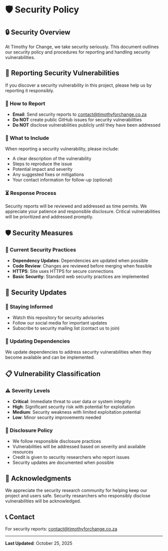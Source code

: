 # 🛡️ Security Policy

## 🔒 Security Overview

At Timothy for Change, we take security seriously. This document outlines our security policy and procedures for reporting and handling security vulnerabilities.

## 🚨 Reporting Security Vulnerabilities

If you discover a security vulnerability in this project, please help us by reporting it responsibly.

### 📧 How to Report

- **Email**: Send security reports to contact@timothyforchange.co.za
- **Do NOT** create public GitHub issues for security vulnerabilities
- **Do NOT** disclose vulnerabilities publicly until they have been addressed

### 📝 What to Include

When reporting a security vulnerability, please include:

- A clear description of the vulnerability
- Steps to reproduce the issue
- Potential impact and severity
- Any suggested fixes or mitigations
- Your contact information for follow-up (optional)

### ⏳ Response Process

Security reports will be reviewed and addressed as time permits. We appreciate your patience and responsible disclosure. Critical vulnerabilities will be prioritized and addressed promptly.

## 🛡️ Security Measures

### 🔄 Current Security Practices

- **Dependency Updates**: Dependencies are updated when possible
- **Code Review**: Changes are reviewed before merging when feasible
- **HTTPS**: Site uses HTTPS for secure connections
- **Basic Security**: Standard web security practices are implemented

## 🔧 Security Updates

### 📢 Staying Informed

- Watch this repository for security advisories
- Follow our social media for important updates
- Subscribe to security mailing list (contact us to join)

### 🔄 Updating Dependencies

We update dependencies to address security vulnerabilities when they become available and can be implemented.

## 📋 Vulnerability Classification

### ⚠️ Severity Levels

- **Critical**: Immediate threat to user data or system integrity
- **High**: Significant security risk with potential for exploitation
- **Medium**: Security weakness with limited exploitation potential
- **Low**: Minor security improvements needed

### 📣 Disclosure Policy

- We follow responsible disclosure practices
- Vulnerabilities will be addressed based on severity and available resources
- Credit is given to security researchers who report issues
- Security updates are documented when possible

## 🙏 Acknowledgments

We appreciate the security research community for helping keep our project and users safe. Security researchers who responsibly disclose vulnerabilities will be acknowledged.

## 📞 Contact

For security reports: contact@timothyforchange.co.za

---

**Last Updated**: October 25, 2025
